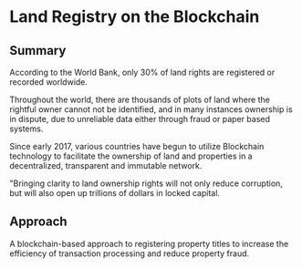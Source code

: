 
# Land Registry on the Blockchain

## **Summary**

According to the World Bank, only 30% of land rights are registered or recorded worldwide.

Throughout the world, there are thousands of plots of land where the rightful owner cannot not be identified, and in many instances ownership is in dispute, due to unreliable data either through fraud or paper based systems.

Since early 2017, various countries have begun to utilize Blockchain technology to facilitate the ownership of land and properties in a decentralized, transparent and immutable network.

"Bringing clarity to land ownership rights will not only reduce corruption, but will also open up trillions of dollars in locked capital.

## **Approach**

A blockchain-based approach to registering property titles to increase the efficiency of transaction processing and reduce property fraud.
